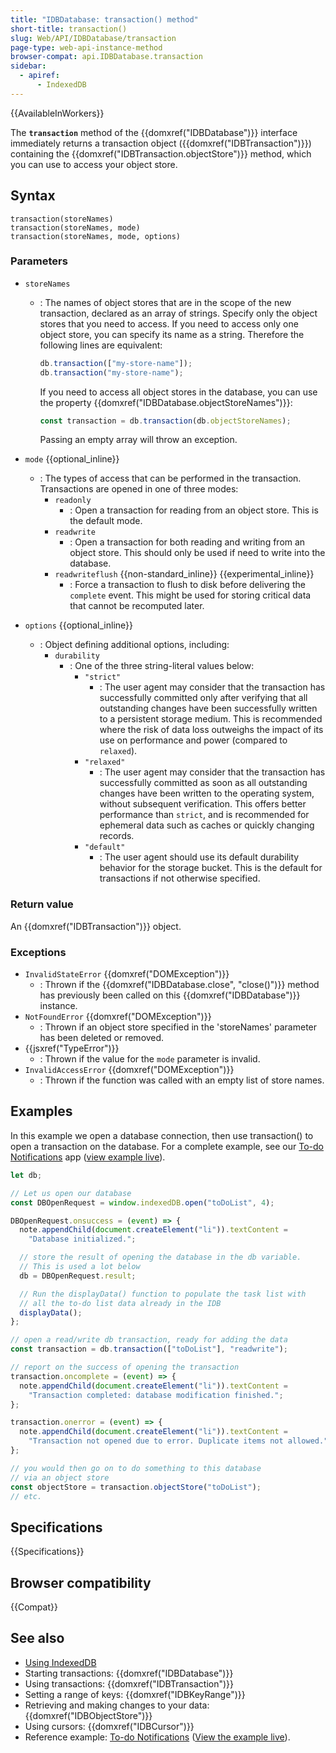 ```yaml
---
title: "IDBDatabase: transaction() method"
short-title: transaction()
slug: Web/API/IDBDatabase/transaction
page-type: web-api-instance-method
browser-compat: api.IDBDatabase.transaction
sidebar:
  - apiref:
      - IndexedDB
---
```


{{AvailableInWorkers}}

The **`transaction`** method of the {{domxref("IDBDatabase")}} interface immediately returns a transaction object ({{domxref("IDBTransaction")}}) containing the {{domxref("IDBTransaction.objectStore")}} method, which you can use to access your object store.

## Syntax

```js-nolint
transaction(storeNames)
transaction(storeNames, mode)
transaction(storeNames, mode, options)
```

### Parameters

- `storeNames`
  - : The names of object stores that are in the scope of the new transaction, declared as an array of strings. Specify only the object stores that you need to access.
    If you need to access only one object store, you can specify its name as a string.
    Therefore the following lines are equivalent:

    ```js
    db.transaction(["my-store-name"]);
    db.transaction("my-store-name");
    ```

    If you need to access all object stores in the database, you can use the property {{domxref("IDBDatabase.objectStoreNames")}}:

    ```js
    const transaction = db.transaction(db.objectStoreNames);
    ```

    Passing an empty array will throw an exception.

- `mode` {{optional_inline}}
  - : The types of access that can be performed in the transaction.
    Transactions are opened in one of three modes:
    - `readonly`
      - : Open a transaction for reading from an object store. This is the default mode.
    - `readwrite`
      - : Open a transaction for both reading and writing from an object store.
        This should only be used if need to write into the database.
    - `readwriteflush` {{non-standard_inline}} {{experimental_inline}}
      - : Force a transaction to flush to disk before delivering the `complete` event.
        This might be used for storing critical data that cannot be recomputed later.

- `options` {{optional_inline}}
  - : Object defining additional options, including:
    - `durability`
      - : One of the three string-literal values below:
        - `"strict"`
          - : The user agent may consider that the transaction has successfully committed only after verifying that all outstanding changes have been successfully written to a persistent storage medium.
            This is recommended where the risk of data loss outweighs the impact of its use on performance and power (compared to `relaxed`).
        - `"relaxed"`
          - : The user agent may consider that the transaction has successfully committed as soon as all outstanding changes have been written to the operating system, without subsequent verification.
            This offers better performance than `strict`, and is recommended for ephemeral data such as caches or quickly changing records.
        - `"default"`
          - : The user agent should use its default durability behavior for the storage bucket.
            This is the default for transactions if not otherwise specified.

### Return value

An {{domxref("IDBTransaction")}} object.

### Exceptions

- `InvalidStateError` {{domxref("DOMException")}}
  - : Thrown if the {{domxref("IDBDatabase.close", "close()")}} method has previously been called on this {{domxref("IDBDatabase")}} instance.
- `NotFoundError` {{domxref("DOMException")}}
  - : Thrown if an object store specified in the 'storeNames' parameter has been deleted or removed.
- {{jsxref("TypeError")}}
  - : Thrown if the value for the `mode` parameter is invalid.
- `InvalidAccessError` {{domxref("DOMException")}}
  - : Thrown if the function was called with an empty list of store names.

## Examples

In this example we open a database connection, then use transaction() to open a transaction on the database.
For a complete example, see our [To-do Notifications](https://github.com/mdn/dom-examples/tree/main/to-do-notifications) app ([view example live](https://mdn.github.io/dom-examples/to-do-notifications/)).

```js
let db;

// Let us open our database
const DBOpenRequest = window.indexedDB.open("toDoList", 4);

DBOpenRequest.onsuccess = (event) => {
  note.appendChild(document.createElement("li")).textContent =
    "Database initialized.";

  // store the result of opening the database in the db variable.
  // This is used a lot below
  db = DBOpenRequest.result;

  // Run the displayData() function to populate the task list with
  // all the to-do list data already in the IDB
  displayData();
};

// open a read/write db transaction, ready for adding the data
const transaction = db.transaction(["toDoList"], "readwrite");

// report on the success of opening the transaction
transaction.oncomplete = (event) => {
  note.appendChild(document.createElement("li")).textContent =
    "Transaction completed: database modification finished.";
};

transaction.onerror = (event) => {
  note.appendChild(document.createElement("li")).textContent =
    "Transaction not opened due to error. Duplicate items not allowed.";
};

// you would then go on to do something to this database
// via an object store
const objectStore = transaction.objectStore("toDoList");
// etc.
```

## Specifications

{{Specifications}}

## Browser compatibility

{{Compat}}

## See also

- [Using IndexedDB](/en-US/docs/Web/API/IndexedDB_API/Using_IndexedDB)
- Starting transactions: {{domxref("IDBDatabase")}}
- Using transactions: {{domxref("IDBTransaction")}}
- Setting a range of keys: {{domxref("IDBKeyRange")}}
- Retrieving and making changes to your data: {{domxref("IDBObjectStore")}}
- Using cursors: {{domxref("IDBCursor")}}
- Reference example: [To-do Notifications](https://github.com/mdn/dom-examples/tree/main/to-do-notifications) ([View the example live](https://mdn.github.io/dom-examples/to-do-notifications/)).
